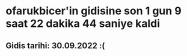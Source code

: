 # ofarukbicer'in gidisine son 1 gun 9 saat 22 dakika 44 saniye kaldi

## Gidis tarihi: 30.09.2022 :(